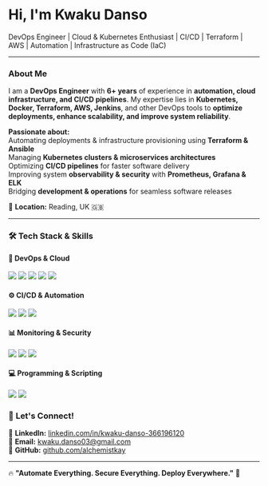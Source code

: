 <h1 align="cente">Hi, I'm Kwaku Danso </h1>  
<p align="cente">
DevOps Engineer | Cloud & Kubernetes Enthusiast | CI/CD | Terraform | AWS | Automation | Infrastructure as Code (IaC)  
</p>  

---

### **About Me**  
I am a **DevOps Engineer** with **6+ years** of experience in **automation, cloud infrastructure, and CI/CD pipelines**. My expertise lies in **Kubernetes, Docker, Terraform, AWS, Jenkins**, and other DevOps tools to **optimize deployments, enhance scalability, and improve system reliability**.  

**Passionate about:**  
 Automating deployments & infrastructure provisioning using **Terraform & Ansible**  
 Managing **Kubernetes clusters & microservices architectures**  
 Optimizing **CI/CD pipelines** for faster software delivery  
 Improving system **observability & security** with **Prometheus, Grafana & ELK**  
 Bridging **development & operations** for seamless software releases  

📍 **Location:** Reading, UK 🇬🇧  

---

### 🛠 **Tech Stack & Skills**  

#### **🚀 DevOps & Cloud**  
<div align="cente">
  <img src="https://img.shields.io/badge/AWS-%23FF9900.svg?style=for-the-badge&logo=amazonaws&logoColor=white"/>
  <img src="https://img.shields.io/badge/Kubernetes-%23326CE5.svg?style=for-the-badge&logo=kubernetes&logoColor=white"/>
  <img src="https://img.shields.io/badge/Docker-%230db7ed.svg?style=for-the-badge&logo=docker&logoColor=white"/>
  <img src="https://img.shields.io/badge/Terraform-%235835CC.svg?style=for-the-badge&logo=terraform&logoColor=white"/>
  <img src="https://img.shields.io/badge/Ansible-%23EE0000.svg?style=for-the-badge&logo=ansible&logoColor=white"/>
</div>  

#### **⚙️ CI/CD & Automation**  
<div align="cente">
  <img src="https://img.shields.io/badge/Jenkins-%23D24939.svg?style=for-the-badge&logo=jenkins&logoColor=white"/>
  <img src="https://img.shields.io/badge/GitHub_Actions-%232088FF.svg?style=for-the-badge&logo=githubactions&logoColor=white"/>
  <img src="https://img.shields.io/badge/GitLab-%23FC6D26.svg?style=for-the-badge&logo=gitlab&logoColor=white"/>
</div>  

#### **📊 Monitoring & Security**  
<div align="cente">
  <img src="https://img.shields.io/badge/Prometheus-%23E6522C.svg?style=for-the-badge&logo=prometheus&logoColor=white"/>
  <img src="https://img.shields.io/badge/Grafana-%23F46800.svg?style=for-the-badge&logo=grafana&logoColor=white"/>
  <img src="https://img.shields.io/badge/ELK-Stack-%23gray.svg?style=for-the-badge"/>
</div>  

#### **💻 Programming & Scripting**  
<div align="cente">
  <img src="https://img.shields.io/badge/Python-%233776AB.svg?style=for-the-badge&logo=python&logoColor=white"/>
  <img src="https://img.shields.io/badge/Bash-%234EAA25.svg?style=for-the-badge&logo=gnu-bash&logoColor=white"/>
</div>

<!--
---

### 🚀 **Projects & Contributions**  
🌟 **[CI/CD Pipeline with Jenkins, Docker, and Kubernetes](https://github.com/yourgithubusername/cicd-pipeline-project)**  
- Built an **end-to-end CI/CD pipeline** to automate deployments, reducing release time by **60%**.  

🌟 **[AWS Infrastructure Automation with Terraform](https://github.com/yourgithubusername/aws-terraform-project)**  
- Automated AWS infrastructure provisioning with **Terraform**, improving cloud resource management.  

🌟 **[Kubernetes Monitoring with Prometheus & Grafana](https://github.com/yourgithubusername/k8s-monitoring-project)**  
- Implemented **monitoring dashboards for Kubernetes clusters** using **Prometheus & Grafana**.  

---

### 📊 **GitHub Stats**  

<p align="center">
  <img width="48%" src="https://github-readme-stats.vercel.app/api?username=alchemistkay&show_icons=true&theme=dark" />
  <img width="48%" src="https://github-readme-streak-stats.herokuapp.com/?user=alchemistkaytheme=dark" />
</p>

<p align="center">
  <img width="48%" src="https://github-readme-stats.vercel.app/api/top-langs/?username=yourgithubusername&layout=compact&theme=dark" />
</p>

---

### 🎯 **Certifications (In Progress)**  
✔ **AWS Certified Cloud Practitioner**  
✔ **Certified Kubernetes Administrator (CKA)**  
✔ **Terraform Associate Certification**  

---

-->

### 🤝 **Let's Connect!**  
💼 **LinkedIn:** [linkedin.com/in/kwaku-danso-366196120](https://www.linkedin.com/in/kwaku-danso-366196120)  
📧 **Email:** kwaku.danso03@gmail.com  
🐙 **GitHub:** [github.com/alchemistkay](https://github.com/alchemistkay)  

---

🔥 **"Automate Everything. Secure Everything. Deploy Everywhere."** 🚀

